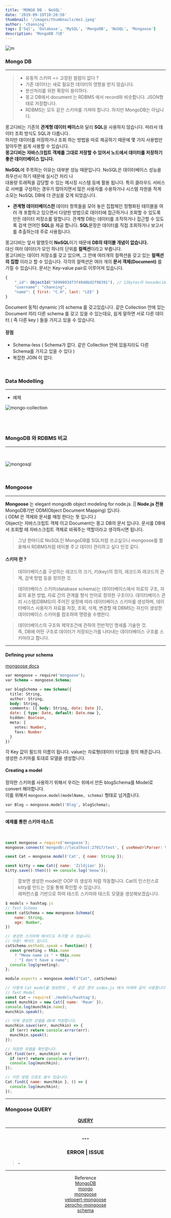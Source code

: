 ```yaml
---
title: 'MONGO DB - NoSQL'
date: '2019-09-19T10:20:56'
thumbnail: '/images/thumbnails/mo1.jpeg'
author: 'channing'
tags: ['Sql', 'Database', 'MySQL', 'MongoDB', 'NoSQL', 'Mongoose']
description: 'MongoDB 기본'
---
```


![m](./mo1.jpeg)

### Mongo DB

---

> - 유동적 스키마 => 고정된 컬럼이 없다 ? <br>
> - 기존 데이터는 새로 필요한 데이터의 영향을 받지 않습니다. <br>
> - 분산처리를 위한 확장이 용이하다.<br>
> - 몽고 DB에서 document 는 RDBMS 에서 record와 비슷합니다. JSON형태로 저장합니다.
> - RDBMS는 모두 같은 스키마를 가져야 합니다. 하지만 MongoDB는 아닙니다.

몽고디비는 기존의 **관계형 데이터 베이스**와 달리 **SQL**을 사용하지 않습니다.
따라서 데이터 조회 방식도 SQL과 다릅니다. <br> 하지만 데이터를 저장하거나 조회 하는 방법을 따로 제공하기 때문에 몇 가지 사용법만 알아두면 쉽게 사용할 수 있습니다.
<br> **몽고디비는 자바스크립트 객체를 그대로 저장할 수 있어서 노드에서 데이터를 저장하기 좋은 데이터베이스 입니다.**

**NoSQL**에 주목하는 이유는 대부분 성능 때문입니다. NoSQL은 데이터베이스 성능을 최우선시 하기 때문에 실시간 처리 나 <br>대용량 트래픽을 감당할 수 있는 메시징 시스템 등에 활용 됩니다. 특히 클라우드 서비스로 서버를 구성하는 경우가 많아지면서 많은 사용자를 수용하거나 시스템 자원을 적게 소모는 NoSQL DB에 더 관심을 갖게 되었습니다.

- **관계형 데이터베이스란** 데이터 항목들을 모아 놓은 집합체인 정형화된 테이블을 여러 개 포함하고 있으면서 다양한 방법으로 데이터에 접근하거나 조회할 수 있도록 만든 데이터 저장소를 말합니다. 관계형 DB는 데이터를 조작하거나 접근할 수 있도록 검색 언어인 **SQL**을 제공 합니다. **SQL**문장은 데이터를 직접 조회하거나 보고서를 추출하는데 주로 사용됩니다.

몽고디비는 앞서 말했듯이 **NoSQL**이기 때문에 **DB의 테이블 개념이 없습니다.**<br> 대신 여러 데이터가 모인 하나의 단위를 **컬렉션**이라고 부릅니다.<br>
몽고디비는 데이터 저장소를 갖고 있으며, 그 안에 여러개의 컬렉션을 갖고 있는 **컬렉션의 집합** 이라고 할 수 있습니다.
각각의 컬렉션은 여러 개의 **문서 객체(Document)** 를 가질 수 있습니다.
문서는 Key-value pair로 이루어져 있습니다.

```js
{
    "_id": ObjectId("5099803df3f4948bd2f98391"), // 12bytes의 hexadecimal 값으로서, 각 document의 유일함(uniqueness)을 제공합니다.
    "username": "channing",
    "name": { first: "C.H", last: "LEE" }
}
```

Document 동적( dynamic )의 schema 를 갖고있습니다. 같은 Collection 안에 있는 Document 끼리 다른 schema 를 갖고 있을 수 있는데요, 쉽게 말하면 서로 다른 데이터 ( 즉 다른 key ) 들을 가지고 있을 수 있습니다.

#### 장점

- Schema-less ( Schema가 없다. 같은 Collection 안에 있을지라도 다른 Schema를 가지고 있을 수 있다 )
- 복잡한 JOIN 이 없다.

<br>

### Data Modelling

---

- 예제

![mongo-collection](./mongoDBStructure.svg)
<br>
<br>
<br>
<br>

### MongoDB 와 RDBMS 비교

---

<br>

![mongosql](./mongo.png)

<br>

### Mongoose

---

<b>Mongoose</b> 는 elegant mongodb object modeling for node.js.
|| **Node.js 전용** MongoDB기반 ODM(Object Document Mapping) 입니다. <br>( ODM 은 객체와 문서를 매칭 한다는 뜻 입니다.)<br>
Object는 자바스크립트 객체 이고 Document는 몽고 DB의 문서 입니다. 문서를 DB에서 조회할 때 자바스크립트 객체로 바꿔주는 역할이라고 생각하시면 됩니다.

> 그냥 한마디로 NoSQL인 MongoDB를 SQL처럼 쓰고싶으니 mongoose를 활용해서 RDBMS처럼 테이블 주고 데이터 관리하고 싶다 인것 같다.

#### 스키마 란 ?

> 데이터베이스를 구성하는 레코드의 크기, 키(key)의 정의, 레코드와 레코드의 관계, 검색 방법 등을 정의한 것. <br>

> 데이터베이스 스키마(database schema)는 데이터베이스에서 자료의 구조, 자료의 표현 방법, 자료 간의 관계를 형식 언어로 정의한 구조이다. 데이터베이스 관리 시스템(DBMS)이 주어진 설정에 따라 데이터베이스 스키마를 생성하며, 데이터베이스 사용자가 자료를 저장, 조회, 삭제, 변경할 때 DBMS는 자신이 생성한 데이터베이스 스키마를 참조하여 명령을 수행한다. <br>

> 데이터베이스의 구조와 제약조건에 관하여 전반적인 명세를 기술한 것. <br>
> 즉, DB에 어떤 구조로 데이터가 저장되는가를 나타내는 데이터베이스 구조를 스키마라고 합니다.

---

#### Defining your schema

[mongoose docs](https://mongoosejs.com/docs/guide.html)

```sql
var mongoose = require('mongoose');
var Schema = mongoose.Schema;

var blogSchema = new Schema({
  title: String,
  author: String,
  body: String,
  comments: [{ body: String, date: Date }],
  date: { type: Date, default: Date.now },
  hidden: Boolean,
  meta: {
    votes: Number,
    favs: Number
  }
})
```

각 Key 값이 필드의 이름이 됩니다. value는 자료형(데이터 타입)을 정의 해준겁니다. 생성한 스키마를 토대로 모델을 생성합니다.

#### Creating a model

정의한 스키마를 사용하기 위해서 우리는 위에서 만든 blogSchema를 Model로 convert 해야합니다. <br>이를 위해서 `mongoose.model(modelName, schema)` 형태로 넘겨줍니다.

```sql
var Blog = mongoose.model('Blog', blogSchema);
```

---

#### 예제를 통한 스키마 테스트

<br>

```js
const mongoose = require('mongoose');
mongoose.connect('mongodb://localhost:27017/test', { useNewUrlParser: true });

const Cat = mongoose.model('Cat', { name: String });

const kitty = new Cat({ name: 'Zildjian' });
kitty.save().then(() => console.log('meow'));
```

> 잘보면 생성한 model은 OOP 의 생성자 처럼 작동합니다. Cat의 인스턴스로 kitty를 만드는 것을 통해 확인할 수 있습니다.<br>레퍼런스를 기반으로 하여 테스트 스키마와 테스트 모델을 생성해보겠습니다.

```js
$ models > hashtag.js
// Test Schema
const catSchema = new mongoose.Schema({
    name: String,
    age: Number,
})

// 생성한 스키마에 메서드도 추가할 수 있습니다.
// 야옹! 메서드 입니다.
catSchema.methods.speak = function() {
  const greeting = this.name
    ? "Meow name is " + this.name
    : "I don't have a name";
  console.log(greeting);
};

module.exports = mongoose.model("Cat", catSchema)

// 이렇게 Cat model을 생성한뒤 , 저 같은 경우 index.js 에서 아래와 같이 사용합니다.
// Test Model
const Cat = require('./models/hashtag');
const munchkin = new Cat({ name: 'Maum' });
console.log(munchkin.name);
munchkin.speak();

// 이제 생성한 모델을 db에 저장합니다.
munchkin.save((err, munchkin) => {
  if (err) return console.error(err);
  munchkin.speak();
});

// 저장한 모델을 확인합니다.
Cat.find((err, munchkin) => {
  if (err) return console.error(err);
  console.log(munchkin);
});

// 이런 방법 으로도 쓸수 있습니다.
Cat.find({ name: munchkin }, () => {
  console.log(munchkin);
});
```

---

### Mongoose QUERY

<center>

<b>[QUERY](https://mongoosejs.com/docs/api/query.html)</b>

</center>

<!--
<center>

#### docker 터미널에서 mongo DB 설정
</center>
<br>

  <img width="485" alt="스크린샷 2019-09-18 오후 9 30 19" src="https://user-images.githubusercontent.com/48753593/65148624-8e8d1300-da5b-11e9-9fc8-62df64ac1e10.png">
docker pull mongo
<br>
<br>


  <img width="479" alt="스크린샷 2019-09-18 오후 9 30 25" src="https://user-images.githubusercontent.com/48753593/65148625-8e8d1300-da5b-11e9-8caf-a1a9023ea337.png">
docker images<br>
  <br>

  <img width="588" alt="스크린샷 2019-09-18 오후 9 32 37" src="https://user-images.githubusercontent.com/48753593/65148843-e7f54200-da5b-11e9-9a15-aef909b83254.png">
  docker run --name (mongodb) mongo<br>

docker run -d -p 27017-27019:27017-27019 --name (mongodb) mongo

1. aleredy error
2. docker ps -a ( 실행 중인 상태 확인 )
3. docker stop mongodb
4. docker rm mongodb
<br>

  <img width="591" alt="스크린샷 2019-09-18 오후 9 35 33" src="https://user-images.githubusercontent.com/48753593/65148995-43273480-da5c-11e9-8859-97e79e2408cd.png">
  <br>

  <img width="591" alt="스크린샷 2019-09-18 오후 9 34 33" src="https://user-images.githubusercontent.com/48753593/65148936-1f63ee80-da5c-11e9-8857-89913673fe7c.png">
  <br>

  ### *docker exec -it (mongodb) bash*
  <img width="579" alt="스크린샷 2019-09-18 오후 9 35 58" src="https://user-images.githubusercontent.com/48753593/65149043-5cc87c00-da5c-11e9-97c7-c7955c6c8b54.png">
  <br>

## mongo shell - 명령어

  ### mongo
>mongo 내부

  <img width="584" alt="스크린샷 2019-09-18 오후 9 38 02" src="https://user-images.githubusercontent.com/48753593/65149201-a2854480-da5c-11e9-85ac-96fce7b18025.png">
  <br>
  <img width="594" alt="스크린샷 2019-09-18 오후 9 38 16" src="https://user-images.githubusercontent.com/48753593/65149203-a31ddb00-da5c-11e9-92d1-e89dc02a0fda.png">
  <br>

  ### use (db name)
>use는 현재 존재하지않는 dbname 도 사용 가능하다

<img width="180" alt="스크린샷 2019-09-18 오후 9 39 17" src="https://user-images.githubusercontent.com/48753593/65149299-cfd1f280-da5c-11e9-98d1-58e95b069083.png">
<br>
<img width="186" alt="스크린샷 2019-09-18 오후 9 39 30" src="https://user-images.githubusercontent.com/48753593/65149298-cfd1f280-da5c-11e9-8bb3-a1a78e4d194f.png">
<br>
<img width="157" alt="스크린샷 2019-09-18 오후 9 42 35" src="https://user-images.githubusercontent.com/48753593/65149553-40790f00-da5d-11e9-86a5-ad27efdf7c25.png">
<br>
<img width="610" alt="스크린샷 2019-09-18 오후 9 42 29" src="https://user-images.githubusercontent.com/48753593/65149552-3fe07880-da5d-11e9-90dc-74b29ae15371.png">

 -->

---

<center>

### ---

### ERROR | ISSUE

</center>

> <b> - </b>

<hr />

<center>

Reference <br>
[MongoDB](https://docs.mongodb.com/manual/core/databases-and-collections/)<br>
[mongo](https://velopert.com/mongodb-tutorial-list)<br>
[mongoose](https://mongoosejs.com/)<br>
[velopert-mongoose](https://velopert.com/594)<br>
[zerocho-mongoose](https://www.zerocho.com/category/MongoDB/post/5963b908cebb5e001834680e)<br>
[schema](https://ko.wikipedia.org/wiki/%EB%8D%B0%EC%9D%B4%ED%84%B0%EB%B2%A0%EC%9D%B4%EC%8A%A4_%EC%8A%A4%ED%82%A4%EB%A7%88)

</center>
